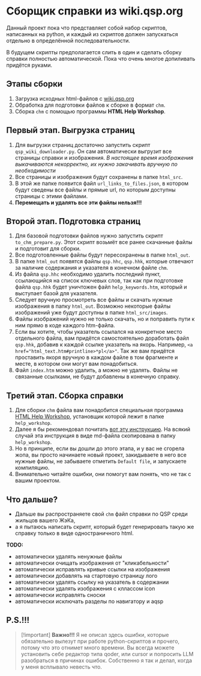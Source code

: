 # Сборщик справки из wiki.qsp.org

Данный проект пока что представляет собой набор скриптов, написанных на python, и каждый из скриптов должен запускаться отдельно в определённой последовательности.

В будущем скрипты предполагается слить в один и сделать сборку справки полностью автоматической. Пока что очень многое допиливать придётся руками.

## Этапы сборки

1. Загрузка исходных html-файлов с [wiki.qsp.org](https://wiki.qsp.org)
2. Обработка для подготовки файлов к сборке в формат `chm`.
3. Сборка `chm` c помощью программы **HTML Help Workshop**.

## Первый этап. Выгрузка страниц

1. Для выгрузки страниц достаточно запустить скрипт `qsp_wiki_downloader.py`. Он сам автоматически выгрузит все страницы справки и изображения.
   *В настоящее время изображения выкачиваются некорректно, их нужно закачивать вручную по необходимости*
2. Все страницы и изображения будут сохранены в папке `html_src`.
3. В этой же папке появится файл `url_links_to_files.json`, в котором будут сведены все файлы и прямые url, по которым доступны страницы с этими файлами.
4. **Перемещать и удалять все эти файлы нельзя!!!**

## Второй этап. Подготовка страниц

1. Для базовой подготовки файлов нужно запустить скрипт `to_chm_prepare.py`. Этот скрипт возьмёт все ранее скачанные файлы и подготовит для сборки.
2. Все подготовленные файлы будут пересохранены в папке `html_out`.
3. В папке `html_out` появятся файлы `qsp.hhc`, `qsp.hhk`, которые отвечают за наличие содержания и указателя в конечном файле `chm`.
4. Из файла `qsp.hhc` необходимо удалить последний пункт, ссылающийся на список ключевых слов, так как при подготовке файла `qsp.hhk` будет уничтожен файл `help_keywords.htm`, который и выступает базой для указателя.
5. Следует вручную просмотреть все файлы и скачать нужные изображения в папку `html_out`. Возможно некоторые файлы изображений уже будут доступны в папке `html_src/images`.
6. Файлы изображений нужно не только скачать, но и поправить пути к ним прямо в коде каждого htm-файла.
7. Если вы хотите, чтобы указатель ссылался на конкретное место отдельного файла, вам придётся самостоятельно доработать файл `qsp.hhk`, добавив к каждой ссылке указатель на якорь. Например, `<a href="html_text.htm#printline>*pl</a>"`. Так же вам придётся проставить якоря вручную в каждом файле в том фрагменте и месте, в котором они могут вам понадобиться.
8. Файл `index.htm` можно удалить, а можно не удалять. Файлы не связанные ссылками, не будут добавлены в конечную справку.

## Третий этап. Сборка справки

1. Для сборки `chm` файла вам понадобится специальная программа [HTML Help Workshop](https://www.helpandmanual.com/downloads_mscomp.html), установщик которой лежит в папке `help_workshop`.
2. Далее я бы рекомендовал почитать [вот эту инструкцию](https://help-spravka.ru/blog/11-help/32-create-new-project-in-html-help-workshop). На всякий случай эта инструкция в виде md-файла скопирована в папку `help_workshop`.
3. Но в принципе, если вы дошли до этого этапа, и у вас не сгорела жопа, вы просто начинаете новый проект, закидываете в него все нужные файлы, не забываете отметить `Default file`, и запускаете компиляцию.
4. Внимательно читайте ошибки, они помогут вам понять, что не так с вашим проектом.

## Что дальше?

- Дальше вы распространяете свой `chm` файл справки по QSP среди жильцов вашего ЖэКа,
- а я пытаюсь написать скрипт, который будет генерировать такую же справку только в виде одностраничного html.

**TODO:**

- автоматически удалять ненужные файлы
- автоматически очищать изображения от "кликабельности"
- автоматически исправлять кривые ссылки на изображения
- автоматически добавлять на стартовую страницу лого
- автоматически удалять ссылку на указатель в содержании
- автоматически удалять изображения с кллассом icon
- автоматически исправлять сноски
- автоматически исключать разделы по навигатору и aqsp



## P.S.!!!

> [!important] **Важно!!!**
> Я не описал здесь ошибки, которые обязательно вылезут при работе python-скриптов и прочего, потому что это отнимет много времени. Вы всегда можете установить себе редактор типа qoder, или cursor и попросить LLM разобраться в причинах ошибок. Собственно я так и делал, когда у меня всплывало невесть что.
